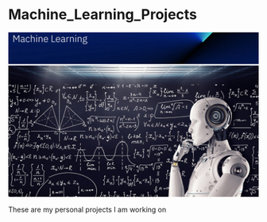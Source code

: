 # Machine_Learning_Projects
!['machine learnimg'](mL.png)
!['ML evolution'](evolution.jpg)


These are my personal projects I am working on
